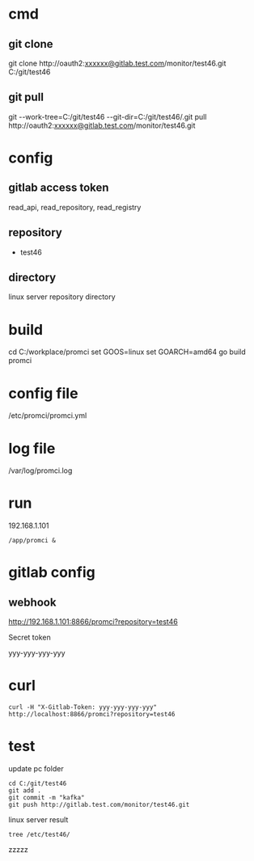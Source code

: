 # cmd
## git clone
git clone http://oauth2:xxxxxx@gitlab.test.com/monitor/test46.git C:/git/test46
## git pull
git --work-tree=C:/git/test46 --git-dir=C:/git/test46/.git pull http://oauth2:xxxxxx@gitlab.test.com/monitor/test46.git

# config
## gitlab access token
read_api, read_repository, read_registry
## repository
* test46
## directory
linux server repository directory

# build
cd C:/workplace/promci
set GOOS=linux
set GOARCH=amd64
go build promci


# config file
/etc/promci/promci.yml
# log file
/var/log/promci.log
# run
192.168.1.101
```
/app/promci &
```

# gitlab config
## webhook
http://192.168.1.101:8866/promci?repository=test46

Secret token

yyy-yyy-yyy-yyy

# curl
```
curl -H "X-Gitlab-Token: yyy-yyy-yyy-yyy" http://localhost:8866/promci?repository=test46
```
# test
update pc folder
```
cd C:/git/test46
git add .
git commit -m "kafka"
git push http://gitlab.test.com/monitor/test46.git
```
linux server result
```
tree /etc/test46/
```
zzzzz